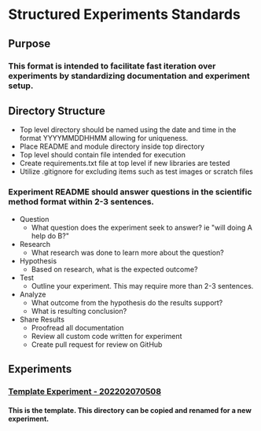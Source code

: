 # Structured Experiments Standards
## Purpose
### This format is intended to facilitate fast iteration over experiments by standardizing documentation and experiment setup. 

## Directory Structure
* Top level directory should be named using the date and time in the format YYYYMMDDHHMM allowing for uniqueness.
* Place README and module directory inside top directory
* Top level should contain file intended for execution
* Create requirements.txt file at top level if new libraries are tested
* Utilize .gitignore for excluding items such as test images or scratch files

### Experiment README should answer questions in the scientific method format within 2-3 sentences.
* Question
  * What question does the experiment seek to answer? ie "will doing A help do B?"
* Research
  * What research was done to learn more about the question?
* Hypothesis
  * Based on research, what is the expected outcome?
* Test
  * Outline your experiment. This may require more than 2-3 sentences.
* Analyze
  * What outcome from the hypothesis do the results support?
  * What is resulting conclusion?
* Share Results
  * Proofread all documentation
  * Review all custom code written for experiment
  * Create pull request for review on GitHub

## Experiments

### [Template Experiment - 202202070508](202202070508/)
#### This is the template. This directory can be copied and renamed for a new experiment.

###
####